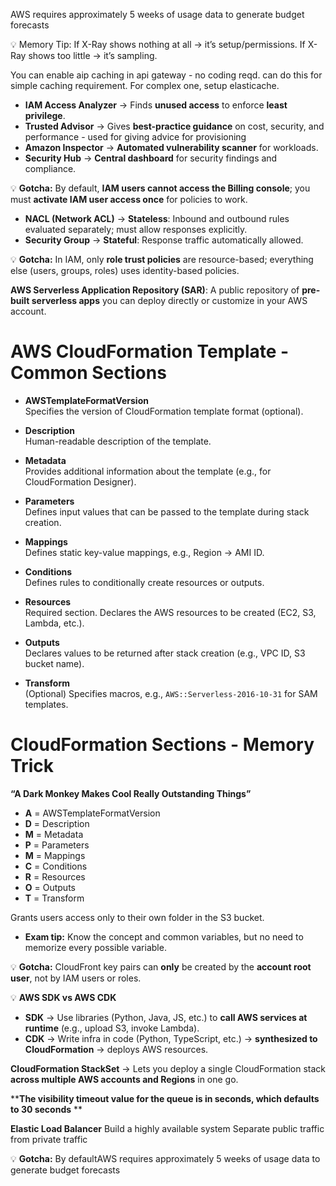 AWS requires approximately 5 weeks of usage data to generate budget forecasts

💡 Memory Tip:
If X-Ray shows nothing at all → it’s setup/permissions.
If X-Ray shows too little → it’s sampling.


You can enable aip caching in api gateway - no coding reqd. can do this for simple caching requirement. For complex one, setup elasticache.


- **IAM Access Analyzer** → Finds **unused access** to enforce **least privilege**.  
- **Trusted Advisor** → Gives **best-practice guidance** on cost, security, and performance - used for giving advice for provisioning
- **Amazon Inspector** → **Automated vulnerability scanner** for workloads.  
- **Security Hub** → **Central dashboard** for security findings and compliance.

💡 **Gotcha:** By default, **IAM users cannot access the Billing console**; you must **activate IAM user access once** for policies to work.

- **NACL (Network ACL)** → **Stateless**: Inbound and outbound rules evaluated separately; must allow responses explicitly.  
- **Security Group** → **Stateful**: Response traffic automatically allowed.

💡 **Gotcha:** In IAM, only **role trust policies** are resource-based; everything else (users, groups, roles) uses identity-based policies.

**AWS Serverless Application Repository (SAR)**: A public repository of **pre-built serverless apps** you can deploy directly or customize in your AWS account.

# AWS CloudFormation Template - Common Sections

- **AWSTemplateFormatVersion**  
  Specifies the version of CloudFormation template format (optional).

- **Description**  
  Human-readable description of the template.

- **Metadata**  
  Provides additional information about the template (e.g., for CloudFormation Designer).

- **Parameters**  
  Defines input values that can be passed to the template during stack creation.

- **Mappings**  
  Defines static key-value mappings, e.g., Region → AMI ID.

- **Conditions**  
  Defines rules to conditionally create resources or outputs.

- **Resources**  
  Required section. Declares the AWS resources to be created (EC2, S3, Lambda, etc.).

- **Outputs**  
  Declares values to be returned after stack creation (e.g., VPC ID, S3 bucket name).

- **Transform**  
  (Optional) Specifies macros, e.g., `AWS::Serverless-2016-10-31` for SAM templates.

# CloudFormation Sections - Memory Trick

**“A Dark Monkey Makes Cool Really Outstanding Things”**  
- **A** = AWSTemplateFormatVersion  
- **D** = Description  
- **M** = Metadata  
- **P** = Parameters  
- **M** = Mappings  
- **C** = Conditions  
- **R** = Resources  
- **O** = Outputs  
- **T** = Transform


Grants users access only to their own folder in the S3 bucket.
- **Exam tip:** Know the concept and common variables, but no need to memorize every possible variable.


💡 **Gotcha:** CloudFront key pairs can **only** be created by the **account root user**, not by IAM users or roles.

💡 **AWS SDK vs AWS CDK**  
- **SDK** → Use libraries (Python, Java, JS, etc.) to **call AWS services at runtime** (e.g., upload S3, invoke Lambda).  
- **CDK** → Write infra in code (Python, TypeScript, etc.) → **synthesized to CloudFormation** → deploys AWS resources.  


**CloudFormation StackSet** → Lets you deploy a single CloudFormation stack **across multiple AWS accounts and Regions** in one go.  


****The visibility timeout value for the queue is in seconds, which defaults to 30 seconds**
**

**Elastic Load Balancer**
Build a highly available system
Separate public traffic from private traffic


💡 **Gotcha:** By defaultAWS requires approximately 5 weeks of usage data to generate budget forecasts

